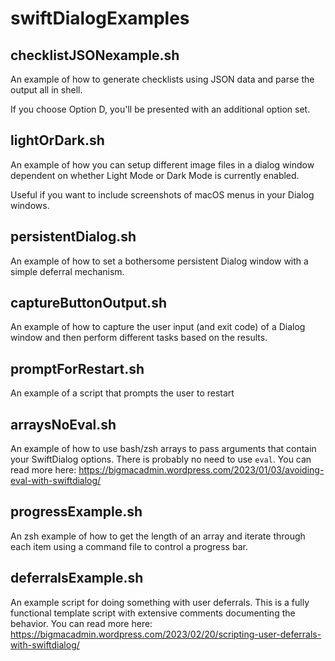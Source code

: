 # swiftDialogExamples
## checklistJSONexample.sh
An example of how to generate checklists using JSON data and parse the output all in shell.

If you choose Option D, you'll be presented with an additional option set.

## lightOrDark.sh
An example of how you can setup different image files in a dialog window dependent on whether Light Mode or Dark Mode is currently enabled.

Useful if you want to include screenshots of macOS menus in your Dialog windows.

## persistentDialog.sh
An example of how to set a bothersome persistent Dialog window with a simple deferral mechanism.

## captureButtonOutput.sh
An example of how to capture the user input (and exit code) of a Dialog window and then perform different tasks based on the results.

## promptForRestart.sh
An example of a script that prompts the user to restart

## arraysNoEval.sh
An example of how to use bash/zsh arrays to pass arguments that contain your SwiftDialog options. There is probably no need to use `eval`. You can read more here: https://bigmacadmin.wordpress.com/2023/01/03/avoiding-eval-with-swiftdialog/

## progressExample.sh
An zsh example of how to get the length of an array and iterate through each item using a command file to control a progress bar.

## deferralsExample.sh
An example script for doing something with user deferrals. This is a fully functional template script with extensive comments documenting the behavior. You can read more here: https://bigmacadmin.wordpress.com/2023/02/20/scripting-user-deferrals-with-swiftdialog/
